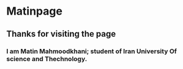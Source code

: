 # Matinpage
## Thanks for visiting the page
### I am Matin Mahmoodkhani; student of Iran University Of science and Thechnology. 
